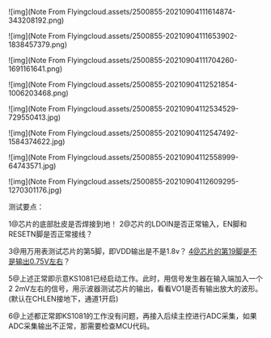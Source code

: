 ![img](Note From Flyingcloud.assets/2500855-20210904111614874-343208192.png)

 



 ![img](Note From Flyingcloud.assets/2500855-20210904111653902-1838457379.png)

 

 ![img](Note From Flyingcloud.assets/2500855-20210904111704260-1691161641.png)

 

 ![img](Note From Flyingcloud.assets/2500855-20210904112521854-1006203468.png)

 

 ![img](Note From Flyingcloud.assets/2500855-20210904112534529-729550413.jpg)

 

 ![img](Note From Flyingcloud.assets/2500855-20210904112547492-1584374622.jpg)

 

 ![img](Note From Flyingcloud.assets/2500855-20210904112558999-64743571.jpg)

 

 ![img](Note From Flyingcloud.assets/2500855-20210904112609295-1270301176.jpg)

 

 测试要点：

1@芯片的底部肚皮是否焊接到地！
2@芯片的LDOIN是否正常输入，EN脚和RESETN脚是否正常接线？

3@用万用表测试芯片的第5脚，即VDD输出是不是1.8v？
4@芯片的第19脚是不是输出0.75V左右？

5@上述正常即示意KS1081已经启动工作。此时，用信号发生器在输入端加入一个2 2mV左右的信号，用示波器测试芯片的输出，看看VO1是否有输出放大的波形。
(默认在CHLEN接地下，通道1开启)

6@上述都正常即KS1081的工作没有问题，再接入后续主控进行ADC采集，如果ADC采集输出不正常，那需要检查MCU代码。